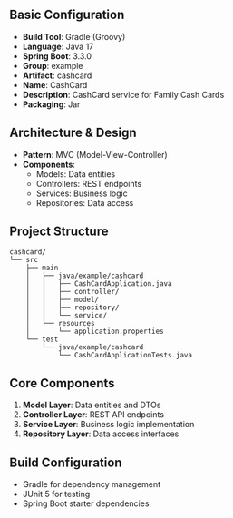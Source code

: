 ## Basic Configuration
- **Build Tool**: Gradle (Groovy)
- **Language**: Java 17
- **Spring Boot**: 3.3.0
- **Group**: example
- **Artifact**: cashcard
- **Name**: CashCard
- **Description**: CashCard service for Family Cash Cards
- **Packaging**: Jar

## Architecture & Design
- **Pattern**: MVC (Model-View-Controller)
- **Components**:
  - Models: Data entities
  - Controllers: REST endpoints
  - Services: Business logic
  - Repositories: Data access

## Project Structure
```
cashcard/
└── src
    ├── main
    │   ├── java/example/cashcard
    │   │   ├── CashCardApplication.java
    │   │   ├── controller/
    │   │   ├── model/
    │   │   ├── repository/
    │   │   └── service/
    │   └── resources
    │       └── application.properties
    └── test
        └── java/example/cashcard
            └── CashCardApplicationTests.java
```

## Core Components
1. **Model Layer**: Data entities and DTOs
2. **Controller Layer**: REST API endpoints
3. **Service Layer**: Business logic implementation
4. **Repository Layer**: Data access interfaces

## Build Configuration
- Gradle for dependency management
- JUnit 5 for testing
- Spring Boot starter dependencies